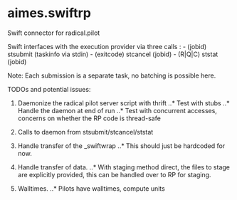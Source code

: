 # aimes.swiftrp
Swift connector for radical.pilot


Swift interfaces with the execution provider via three calls :
      - (jobid)  stsubmit (taskinfo via stdin) 
      - (exitcode) stcancel (jobid)
      - (R|Q|C) ststat (jobid)
       
Note: Each submission is a separate task, no batching is possible here.


TODOs and potential issues:

1. Daemonize the radical pilot server script with thrift
..* Test with stubs
..* Handle the daemon at end of run
..* Test with concurrent accesses, concerns on whether the RP code is thread-safe

2. Calls to daemon from stsubmit/stcancel/ststat

3. Handle transfer of the _swiftwrap
..* This should just be hardcoded for now.

4. Handle transfer of data.
..* With staging method direct, the files to stage are explicitly provided, this can be handled over to RP for staging.

5. Walltimes.
..* Pilots have walltimes, compute units 